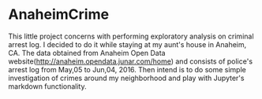 # AnaheimCrime

This little project concerns with performing exploratory analysis on criminal arrest log. I decided to do it while staying at my aunt's house in Anaheim, CA. The data obtained from Anaheim Open Data website(http://anaheim.opendata.junar.com/home) and consists of police's arrest log from May,05 to Jun,04, 2016. Then intend is to do some simple investigation of crimes around my neighborhood and play with Jupyter's markdown functionality.

